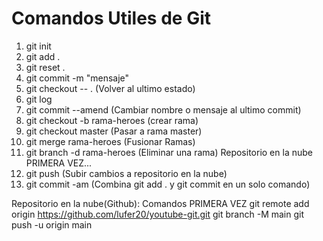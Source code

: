 # Comandos Utiles de Git


1. git init
2. git add .
3. git reset .
4. git commit -m "mensaje"
5. git checkout -- . (Volver al ultimo estado)
6. git log
7. git commit --amend (Cambiar nombre o mensaje al ultimo commit)
8. git checkout -b rama-heroes (crear rama)
9. git checkout master (Pasar a rama master)
10. git merge rama-heroes (Fusionar Ramas)
11. git branch -d rama-heroes (Eliminar una rama)
Repositorio en la nube PRIMERA VEZ...
12. git push (Subir cambios a repositorio en la nube)
13. git commit -am (Combina git add . y git commit en un solo comando)

Repositorio en la nube(Github): Comandos PRIMERA VEZ
git remote add origin https://github.com/lufer20/youtube-git.git
git branch -M main
git push -u origin main
